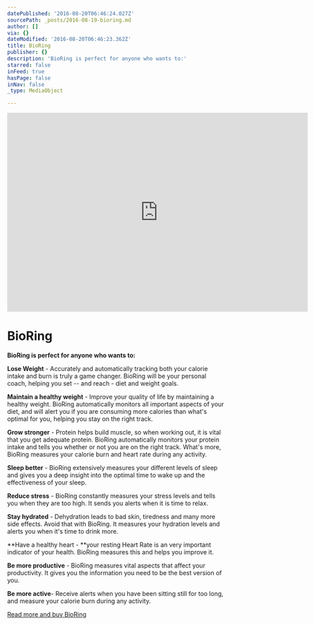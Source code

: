 ```yaml
---
datePublished: '2016-08-20T06:46:24.027Z'
sourcePath: _posts/2016-08-19-bioring.md
author: []
via: {}
dateModified: '2016-08-20T06:46:23.362Z'
title: BioRing
publisher: {}
description: 'BioRing is perfect for anyone who wants to:'
starred: false
inFeed: true
hasPage: false
inNav: false
_type: MediaObject

---
```

<iframe width="695" height="460" src="https://www.youtube.com/embed/DQMY4isF8RU" frameborder="0" allowfullscreen></iframe> 

# BioRing

**BioRing is perfect for anyone who wants to:**

**Lose Weight** - Accurately and automatically tracking both your calorie intake and burn is truly a game changer. BioRing will be your personal coach, helping you set -- and reach - diet and weight goals.

**Maintain a healthy weight** - Improve your quality of life by maintaining a healthy weight. BioRing automatically monitors all important aspects of your diet, and will alert you if you are consuming more calories than what's optimal for you, helping you stay on the right track.

**Grow stronger** - Protein helps build muscle, so when working out, it is vital that you get adequate protein. BioRing automatically monitors your protein intake and tells you whether or not you are on the right track. What's more, BioRing measures your calorie burn and heart rate during any activity.

**Sleep better** - BioRing extensively measures your different levels of sleep and gives you a deep insight into the optimal time to wake up and the effectiveness of your sleep.

**Reduce stress** - BioRing constantly measures your stress levels and tells you when they are too high. It sends you alerts when it is time to relax.

**Stay hydrated** - Dehydration leads to bad skin, tiredness and many more side effects. Avoid that with BioRing. It measures your hydration levels and alerts you when it's time to drink more.

**Have a healthy heart - **your resting Heart Rate is an very important indicator of your health. BioRing measures this and helps you improve it.

**Be more productive** - BioRing measures vital aspects that affect your productivity. It gives you the information you need to be the best version of you.

**Be more active**- Receive alerts when you have been sitting still for too long, and measure your calorie burn during any activity.

[Read more and buy BioRing][0]

[0]: https://igg.me/at/bioring/x/2034284 "Buy BioRing"